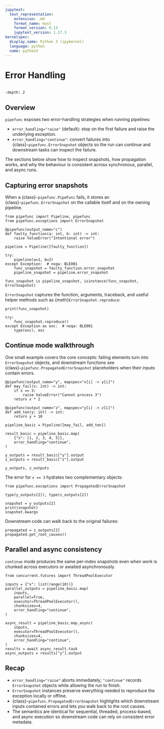 ```yaml
---
jupytext:
  text_representation:
    extension: .md
    format_name: myst
    format_version: 0.13
    jupytext_version: 1.17.3
kernelspec:
  display_name: Python 3 (ipykernel)
  language: python
  name: python3
---
```


# Error Handling

```{try-notebook}
```

```{contents} ToC
:depth: 2
```

## Overview

`pipefunc` exposes two error-handling strategies when running pipelines:

- `error_handling="raise"` (default): stop on the first failure and raise the
  underlying exception.
- `error_handling="continue"`: convert failures into
  {class}`~pipefunc.ErrorSnapshot` objects so the run can continue and
  downstream tasks can inspect the failure.

The sections below show how to inspect snapshots, how propagation works, and
why the behaviour is consistent across synchronous, parallel, and async runs.

## Capturing error snapshots

When a {class}`~pipefunc.PipeFunc` fails, it stores an
{class}`~pipefunc.ErrorSnapshot` on the callable itself and on the owning
pipeline.

```{code-cell} ipython3
from pipefunc import Pipeline, pipefunc
from pipefunc.exceptions import ErrorSnapshot

@pipefunc(output_name="c")
def faulty_function(a: int, b: int) -> int:
    raise ValueError("Intentional error")

pipeline = Pipeline([faulty_function])

try:
    pipeline(a=1, b=2)
except Exception:  # noqa: BLE001
    func_snapshot = faulty_function.error_snapshot
    pipeline_snapshot = pipeline.error_snapshot

func_snapshot is pipeline_snapshot, isinstance(func_snapshot, ErrorSnapshot)
```

`ErrorSnapshot` captures the function, arguments, traceback, and useful helper
methods such as {meth}`ErrorSnapshot.reproduce`:

```{code-cell} ipython3
print(func_snapshot)

try:
    func_snapshot.reproduce()
except Exception as exc:  # noqa: BLE001
    type(exc), exc
```

## Continue mode walkthrough

One small example covers the core concepts: failing elements turn into
`ErrorSnapshot` objects, and downstream functions see
{class}`~pipefunc.PropagatedErrorSnapshot` placeholders when their inputs
contain errors.

```{code-cell} ipython3
@pipefunc(output_name="y", mapspec="x[i] -> y[i]")
def may_fail(x: int) -> int:
    if x == 3:
        raise ValueError("Cannot process 3")
    return x * 2

@pipefunc(output_name="z", mapspec="y[i] -> z[i]")
def add_ten(y: int) -> int:
    return y + 10

pipeline_basic = Pipeline([may_fail, add_ten])

result_basic = pipeline_basic.map(
    {"x": [1, 2, 3, 4, 5]},
    error_handling="continue",
)

y_outputs = result_basic["y"].output
z_outputs = result_basic["z"].output

y_outputs, z_outputs
```

The error for `x == 3` hydrates two complementary objects:

```{code-cell} ipython3
from pipefunc.exceptions import PropagatedErrorSnapshot

type(y_outputs[2]), type(z_outputs[2])
```

```{code-cell} ipython3
snapshot = y_outputs[2]
print(snapshot)
snapshot.kwargs
```

Downstream code can walk back to the original failures:

```{code-cell} ipython3
propagated = z_outputs[2]
propagated.get_root_causes()
```

## Parallel and async consistency

`continue` mode produces the same per-index snapshots even when work is chunked
across executors or awaited asynchronously.

```{code-cell} ipython3
from concurrent.futures import ThreadPoolExecutor

inputs = {"x": list(range(10))}
parallel_outputs = pipeline_basic.map(
    inputs,
    parallel=True,
    executor=ThreadPoolExecutor(),
    chunksizes=4,
    error_handling="continue",
)

async_result = pipeline_basic.map_async(
    inputs,
    executor=ThreadPoolExecutor(),
    chunksizes=4,
    error_handling="continue",
)
results = await async_result.task
async_outputs = results["y"].output
```

## Recap

- `error_handling="raise"` aborts immediately; `"continue"` records
  `ErrorSnapshot` objects while allowing the run to finish.
- `ErrorSnapshot` instances preserve everything needed to reproduce the
  exception locally or offline.
- {class}`~pipefunc.PropagatedErrorSnapshot` highlights which downstream inputs
  contained errors and lets you walk back to the root causes.
- The semantics are identical for sequential, threaded, process-based, and
  async execution so downstream code can rely on consistent error metadata.
